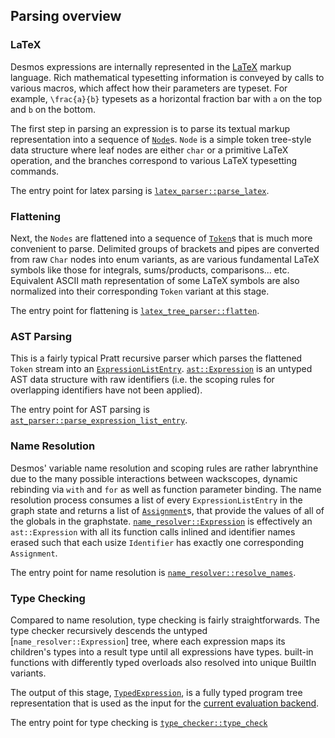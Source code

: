 ## Parsing overview

### LaTeX
Desmos expressions are internally represented in the [LaTeX](https://www.latex-project.org/) markup language.
Rich mathematical typesetting information is conveyed by calls to various macros,
which affect how their parameters are typeset.
For example, `\frac{a}{b}` typesets as a horizontal fraction bar with `a` on the top and `b` on the bottom.

The first step in parsing an expression is to parse its textual markup representation into a sequence of [`Node`](/parse/src/latex_tree.rs)s.
`Node` is a simple token tree-style data structure where leaf nodes are either `char` or a primitive LaTeX operation, and the branches correspond to various LaTeX typesetting commands.

The entry point for latex parsing is [`latex_parser::parse_latex`](/parse/src/latex_parser.rs).

### Flattening
Next, the `Nodes` are flattened into a sequence of [`Token`](/parse/src/latex_tree_flattener.rs)s that is much more convenient to parse. Delimited groups of brackets and pipes are converted from raw `Char` nodes into enum variants, as are various fundamental LaTeX symbols like those for integrals, sums/products, comparisons... etc. Equivalent ASCII math representation of some LaTeX symbols are also normalized into their corresponding `Token` variant at this stage.

The entry point for flattening is [`latex_tree_parser::flatten`](/parse/src/latex_tree_flattener.rs).

### AST Parsing
This is a fairly typical Pratt recursive parser which parses the flattened `Token` stream into an [`ExpressionListEntry`](/parse/src/ast.rs). [`ast::Expression`](/parse/src/ast.rs) is an untyped AST data structure with raw identifiers (i.e. the scoping rules for overlapping identifiers have not been applied).

The entry point for AST parsing is [`ast_parser::parse_expression_list_entry`](/parse/src/ast_parser.rs).

### Name Resolution

Desmos' variable name resolution and scoping rules are rather labrynthine due to the many possible interactions between wackscopes, dynamic rebinding via `with` and `for` as well as function parameter binding. The name resolution process consumes a list of every `ExpressionListEntry` in the graph state and returns a list of [`Assignment`](/parse/src/name_resolver.rs)s, that provide the values of all of the globals in the graphstate. [`name_resolver::Expression`](/parse/src/name_resolver.rs) is effectively an `ast::Expression` with all its function calls inlined and identifier names erased such that each usize `Identifier` has exactly one corresponding `Assignment`.

The entry point for name resolution is [`name_resolver::resolve_names`](/parse/src/name_resolver.rs).

### Type Checking

Compared to name resolution, type checking is fairly straightforwards. The type checker recursively descends the untyped [`name_resolver::Expression`] tree, where each expression maps its children's types into a result type until all expressions have types. built-in functions with differently typed overloads also resolved into unique BuiltIn variants.

The output of this stage, [`TypedExpression`](/parse/src/type_checker.rs), is a fully typed program tree representation that is used as the input for the [current evaluation backend](/eval/src/compiler.rs).

The entry point for type checking is [`type_checker::type_check`](/parse/src/type_checker.rs)

